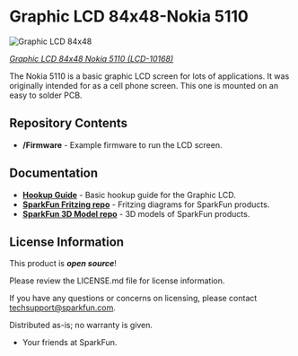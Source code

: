 Graphic LCD 84x48-Nokia 5110
=====================

![Graphic LCD 84x48](https://cdn.sparkfun.com/assets/parts/4/4/7/3/10168-01a.jpg)  

[*Graphic LCD 84x48 Nokia 5110 (LCD-10168)*](https://www.sparkfun.com/products/10168)

The Nokia 5110 is a basic graphic LCD screen for lots of applications. 
It was originally intended for as a cell phone screen. This one is mounted on an easy to solder PCB.

Repository Contents
-------------------
* **/Firmware** - Example firmware to run the LCD screen.

Documentation
--------------

* **[Hookup Guide](https://learn.sparkfun.com/tutorials/graphic-lcd-hookup-guide)** - Basic hookup guide for the Graphic LCD.
* **[SparkFun Fritzing repo](https://github.com/sparkfun/Fritzing_Parts)** - Fritzing diagrams for SparkFun products.
* **[SparkFun 3D Model repo](https://github.com/sparkfun/3D_Models)** - 3D models of SparkFun products. 

License Information
-------------------

This product is _**open source**_! 

Please review the LICENSE.md file for license information. 

If you have any questions or concerns on licensing, please contact techsupport@sparkfun.com.

Distributed as-is; no warranty is given.

- Your friends at SparkFun.
